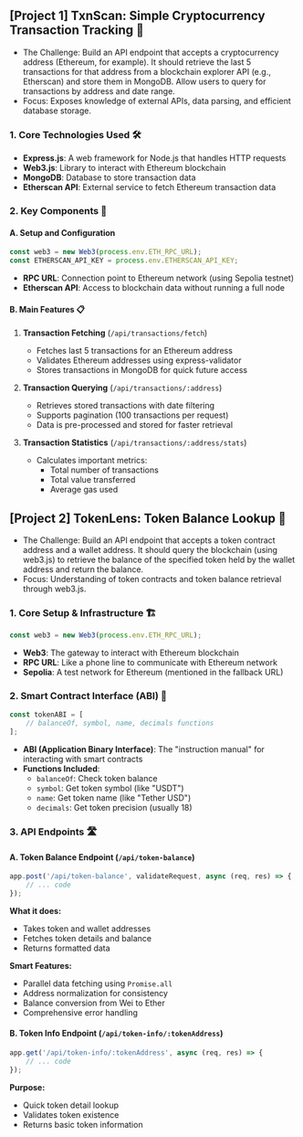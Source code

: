 ##  [Project 1] TxnScan: Simple Cryptocurrency Transaction Tracking 💱

- The Challenge: Build an API endpoint that accepts a cryptocurrency address (Ethereum, for example). It should retrieve the last 5 transactions for that address from a blockchain explorer API (e.g., Etherscan) and store them in MongoDB. Allow users to query for transactions by address and date range.
- Focus: Exposes knowledge of external APIs, data parsing, and efficient database storage.

### 1. Core Technologies Used 🛠️

- **Express.js**: A web framework for Node.js that handles HTTP requests
- **Web3.js**: Library to interact with Ethereum blockchain
- **MongoDB**: Database to store transaction data
- **Etherscan API**: External service to fetch Ethereum transaction data

### 2. Key Components 🔑

#### A. Setup and Configuration
```javascript
const web3 = new Web3(process.env.ETH_RPC_URL);
const ETHERSCAN_API_KEY = process.env.ETHERSCAN_API_KEY;
```
- **RPC URL**: Connection point to Ethereum network (using Sepolia testnet)
- **Etherscan API**: Access to blockchain data without running a full node

#### B. Main Features 📋

1. **Transaction Fetching** (`/api/transactions/fetch`)
   - Fetches last 5 transactions for an Ethereum address
   - Validates Ethereum addresses using express-validator
   - Stores transactions in MongoDB for quick future access

2. **Transaction Querying** (`/api/transactions/:address`)
   - Retrieves stored transactions with date filtering
   - Supports pagination (100 transactions per request)
   - Data is pre-processed and stored for faster retrieval

3. **Transaction Statistics** (`/api/transactions/:address/stats`)
   - Calculates important metrics:
     - Total number of transactions
     - Total value transferred
     - Average gas used

## [Project 2] TokenLens: Token Balance Lookup 👀

- The Challenge: Build an API endpoint that accepts a token contract address and a wallet address. It should query the blockchain (using web3.js) to retrieve the balance of the specified token held by the wallet address and return the balance.
- Focus: Understanding of token contracts and token balance retrieval through web3.js.

### 1. Core Setup & Infrastructure 🏗️

```javascript
const web3 = new Web3(process.env.ETH_RPC_URL);
```
- **Web3**: The gateway to interact with Ethereum blockchain
- **RPC URL**: Like a phone line to communicate with Ethereum network
- **Sepolia**: A test network for Ethereum (mentioned in the fallback URL)

### 2. Smart Contract Interface (ABI) 📘
```javascript
const tokenABI = [
    // balanceOf, symbol, name, decimals functions
];
```
- **ABI (Application Binary Interface)**: The "instruction manual" for interacting with smart contracts
- **Functions Included**:
  - `balanceOf`: Check token balance
  - `symbol`: Get token symbol (like "USDT")
  - `name`: Get token name (like "Tether USD")
  - `decimals`: Get token precision (usually 18)

### 3. API Endpoints 🛣️

#### A. Token Balance Endpoint (`/api/token-balance`)
```javascript
app.post('/api/token-balance', validateRequest, async (req, res) => {
    // ... code
});
```
**What it does:**
- Takes token and wallet addresses
- Fetches token details and balance
- Returns formatted data

**Smart Features:**
- Parallel data fetching using `Promise.all`
- Address normalization for consistency
- Balance conversion from Wei to Ether
- Comprehensive error handling

#### B. Token Info Endpoint (`/api/token-info/:tokenAddress`)
```javascript
app.get('/api/token-info/:tokenAddress', async (req, res) => {
    // ... code
});
```
**Purpose:**
- Quick token detail lookup
- Validates token existence
- Returns basic token information
